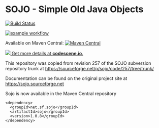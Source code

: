 SOJO - Simple Old Java Objects
==============================
[![Build Status](https://travis-ci.org/maddingo/sojo.png)](https://travis-ci.org/maddingo/sojo)

[![example workflow](https://github.com/github/maddingo/sojo/workflows/maven.yml/badge.svg)](https://github.com/maddingo/sojo/actions)


Available on Maven Central: [![Maven Central](https://img.shields.io/maven-central/v/net.sf.sojo/sojo.svg?style=plastic)](http://search.maven.org/#search%7Cga%7C1%7Ca%3A%22sojo%22%20g%3A%22net.sf.sojo%22)

[![](https://codescene.io/projects/3650/status.svg) Get more details at **codescene.io**.](https://codescene.io/projects/3650/jobs/latest-successful/results)

This repository was copied from revision 257 of the SOJO subversion repository trunk 
at https://sourceforge.net/p/sojo/code/257/tree/trunk/

Documentation can be found on the original project site at https://sojo.sourceforge.net 

Sojo is now available in the Maven Central repository

    <dependency>
      <groupId>net.sf.sojo</groupId>
      <artifactId>sojo</groupId>
      <version>1.0.8</groupId>
    </dependency>
